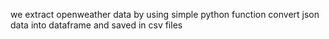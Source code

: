 we extract openweather data by using simple python function
convert json data into dataframe
and saved in csv files
